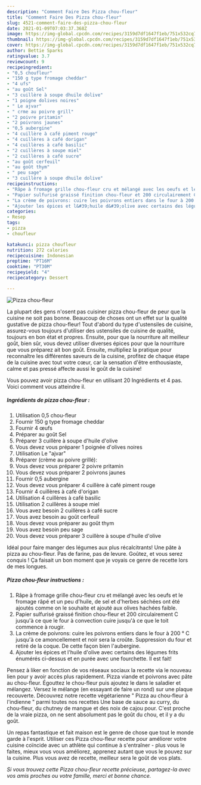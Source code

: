 ```yaml
---
description: "Comment Faire Des Pizza chou-fleur"
title: "Comment Faire Des Pizza chou-fleur"
slug: 4521-comment-faire-des-pizza-chou-fleur
date: 2021-01-09T07:03:37.368Z
image: https://img-global.cpcdn.com/recipes/3159d7df1647f1eb/751x532cq70/pizza-chou-fleur-photo-principale-de-la-recette.jpg
thumbnail: https://img-global.cpcdn.com/recipes/3159d7df1647f1eb/751x532cq70/pizza-chou-fleur-photo-principale-de-la-recette.jpg
cover: https://img-global.cpcdn.com/recipes/3159d7df1647f1eb/751x532cq70/pizza-chou-fleur-photo-principale-de-la-recette.jpg
author: Bettie Sparks
ratingvalue: 3.7
reviewcount: 9
recipeingredient:
- "0,5 choufleur"
- "150 g type fromage cheddar"
- "4 ufs"
- "au goût Sel"
- "3 cuillère à soupe dhuile dolive"
- "1 poigne dolives noires"
- " Le ajvar"
- " crme au poivre grill"
- "2 poivre pritamin"
- "2 poivrons jaunes"
- "0,5 aubergine"
- "4 cuillère à café piment rouge"
- "4 cuillères à café dorigan"
- "4 cuillères à café basilic"
- "2 cuillères à soupe miel"
- "2 cuillères à café sucre"
- "au goût cerfeuil"
- "au goût thym"
- " peu sage"
- "3 cuillère à soupe dhuile dolive"
recipeinstructions:
- "Râpe à fromage grille chou-fleur cru et mélangé avec les oeufs et le fromage râpé et un peu d&#39;huile, de sel et d&#39;herbes séchées ont été ajoutés comme on le souhaite et ajouté aux olives hachées faible."
- "Papier sulfurisé graissé finition chou-fleur et 200 circulairement C jusqu&#39;à ce que le four à convection cuire jusqu&#39;à ce que le toit commence à rougir."
- "La crème de poivrons: cuire les poivrons entiers dans le four à 200 ° C jusqu&#39;à ce amoncellement et noir sera la croûte. Suppression du four et retiré de la coque. De cette façon bien l&#39;aubergine."
- "Ajouter les épices et l&#39;huile d&#39;olive avec certains des légumes frits énumérés ci-dessus et en purée avec une fourchette. Il est fait!"
categories:
- Resep
tags:
- pizza
- choufleur

katakunci: pizza choufleur 
nutrition: 272 calories
recipecuisine: Indonesian
preptime: "PT16M"
cooktime: "PT30M"
recipeyield: "4"
recipecategory: Dessert

---
```



![Pizza chou-fleur](https://img-global.cpcdn.com/recipes/3159d7df1647f1eb/751x532cq70/pizza-chou-fleur-photo-principale-de-la-recette.jpg)

La plupart des gens n'osent pas cuisiner pizza chou-fleur de peur que la cuisine ne soit pas bonne. Beaucoup de choses ont un effet sur la qualité gustative de pizza chou-fleur! Tout d'abord du type d'ustensiles de cuisine, assurez-vous toujours d'utiliser des ustensiles de cuisine de qualité, toujours en bon état et propres. Ensuite, pour que la nourriture ait meilleur goût, bien sûr, vous devez utiliser diverses épices pour que la nourriture que vous préparez ait bon goût. Ensuite, multipliez la pratique pour reconnaître les différentes saveurs de la cuisine, profitez de chaque étape de la cuisine avec tout votre cœur, car la sensation d'être enthousiaste, calme et pas pressé affecte aussi le goût de la cuisine!

<!--inarticleads1-->

Vous pouvez avoir pizza chou-fleur en utilisant 20 Ingrédients et 4 pas. Voici comment vous atteindre il.

##### Ingrédients de pizza chou-fleur :

1. Utilisation 0,5 chou-fleur
1. Fournir 150 g type fromage cheddar
1. Fournir 4 œufs
1. Préparer au goût Sel
1. Préparer 3 cuillère à soupe d&#39;huile d&#39;olive
1. Vous devez vous préparer 1 poignée d&#39;olives noires
1. Utilisation  Le &#34;ajvar&#34;
1. Préparer  (crème au poivre grillé):
1. Vous devez vous préparer 2 poivre pritamin
1. Vous devez vous préparer 2 poivrons jaunes
1. Fournir 0,5 aubergine
1. Vous devez vous préparer 4 cuillère à café piment rouge
1. Fournir 4 cuillères à café d&#39;origan
1. Utilisation 4 cuillères à café basilic
1. Utilisation 2 cuillères à soupe miel
1. Vous avez besoin 2 cuillères à café sucre
1. Vous avez besoin au goût cerfeuil
1. Vous devez vous préparer au goût thym
1. Vous avez besoin  peu sage
1. Vous devez vous préparer 3 cuillère à soupe d&#39;huile d&#39;olive


Idéal pour faire manger des légumes aux plus récalcitrants! Une pâte à pizza au chou-fleur. Pas de farine, pas de levure. Goûtez, et vous serez conquis ! Ça faisait un bon moment que je voyais ce genre de recette lors de mes longues. 

<!--inarticleads2-->

##### Pizza chou-fleur instructions :

1. Râpe à fromage grille chou-fleur cru et mélangé avec les oeufs et le fromage râpé et un peu d&#39;huile, de sel et d&#39;herbes séchées ont été ajoutés comme on le souhaite et ajouté aux olives hachées faible.
1. Papier sulfurisé graissé finition chou-fleur et 200 circulairement C jusqu&#39;à ce que le four à convection cuire jusqu&#39;à ce que le toit commence à rougir.
1. La crème de poivrons: cuire les poivrons entiers dans le four à 200 ° C jusqu&#39;à ce amoncellement et noir sera la croûte. Suppression du four et retiré de la coque. De cette façon bien l&#39;aubergine.
1. Ajouter les épices et l&#39;huile d&#39;olive avec certains des légumes frits énumérés ci-dessus et en purée avec une fourchette. Il est fait!


Pensez à liker en fonction de vos réseaux sociaux la recette via le nouveau lien pour y avoir accès plus rapidement. Pizza viande et poivrons avec pâte au chou-fleur. Égouttez le chou-fleur puis ajoutez le dans le saladier et mélangez. Versez le mélange (en essayant de faire un rond) sur une plaque recouverte. Découvrez notre recette végétarienne &#34; Pizza au chou-fleur à l&#39;indienne &#34; parmi toutes nos recettes Une base de sauce au curry, du chou-fleur, du chutney de mangue et des noix de cajou pour. C&#39;est proche de la vraie pizza, on ne sent absolument pas le goût du chou, et il y a du goût. 

<!--inarticleads1-->

<p>
Un repas fantastique et fait maison est le genre de chose que tout le monde garde à l'esprit. Utiliser ces Pizza chou-fleur recette pour améliorer votre cuisine coïncide avec un athlète qui continue à s'entraîner - plus vous le faites, mieux vous vous améliorez, apprenez autant que vous le pouvez sur la cuisine. Plus vous avez de recette, meilleur sera le goût de vos plats.
</p>

<p>
<i>Si vous trouvez cette Pizza chou-fleur recette précieuse, partagez-la avec vos amis proches ou votre famille, merci et bonne chance.</i>
</p>
